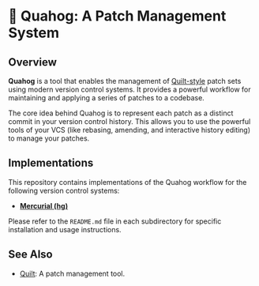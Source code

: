 # 🐚 Quahog: A Patch Management System

## Overview

**Quahog** is a tool that enables the management of
[Quilt-style](<https://en.wikipedia.org/wiki/Quilt_(software)>) patch sets using
modern version control systems. It provides a powerful workflow for maintaining
and applying a series of patches to a codebase.

The core idea behind Quahog is to represent each patch as a distinct commit in
your version control history. This allows you to use the powerful tools of your
VCS (like rebasing, amending, and interactive history editing) to manage your
patches.

## Implementations

This repository contains implementations of the Quahog workflow for the following version control systems:

- **[Mercurial (hg)](./hg/README.md)**

Please refer to the `README.md` file in each subdirectory for specific installation and usage instructions.

## See Also

- [Quilt](<https://en.wikipedia.org/wiki/Quilt_(software)>): A patch management tool.
